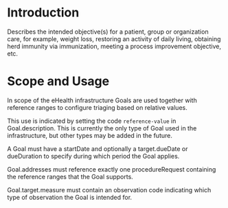 # Introduction
Describes the intended objective(s) for a patient, group or organization care, for example, weight loss, restoring an activity of daily living, obtaining herd immunity via immunization, meeting a process improvement objective, etc. 

# Scope and Usage
In scope of the eHealth infrastructure Goals are used together with reference ranges to configure triaging based on relative values.

This use is indicated by setting the code `reference-value` in Goal.description. This is currently the only type of Goal used in the infrastructure, but other types may be added in the future.

A Goal must have a startDate and optionally a target.dueDate or dueDuration to specify during which period the Goal applies. 

Goal.addresses must reference exactly one procedureRequest containing the reference ranges that the Goal supports. 
 
Goal.target.measure must contain an observation code indicating which type of observation the Goal is intended for. 

